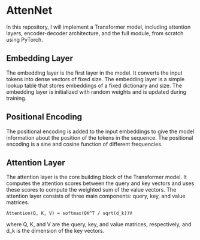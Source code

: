 # AttenNet
In this repository, I will implement a Transformer model, including attention layers, encoder-decoder architecture, and the full module, from scratch using PyTorch.


## Embedding Layer

The embedding layer is the first layer in the model. It converts the input tokens into dense vectors of fixed size. The embedding layer is a simple lookup table that stores embeddings of a fixed dictionary and size. The embedding layer is initialized with random weights and is updated during training.



## Positional Encoding

The positional encoding is added to the input embeddings to give the model information about the position of the tokens in the sequence. The positional encoding is a sine and cosine function of different frequencies.



## Attention Layer

The attention layer is the core building block of the Transformer model. It computes the attention scores between the query and key vectors and uses these scores to compute the weighted sum of the value vectors. The attention layer consists of three main components: query, key, and value matrices.

```maths
Attention(Q, K, V) = softmax(QK^T / sqrt(d_k))V
```

where Q, K, and V are the query, key, and value matrices, respectively, and d_k is the dimension of the key vectors.

